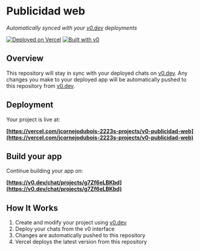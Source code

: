 # Publicidad web

*Automatically synced with your [v0.dev](https://v0.dev) deployments*

[![Deployed on Vercel](https://img.shields.io/badge/Deployed%20on-Vercel-black?style=for-the-badge&logo=vercel)](https://vercel.com/jcornejodubois-2223s-projects/v0-publicidad-web)
[![Built with v0](https://img.shields.io/badge/Built%20with-v0.dev-black?style=for-the-badge)](https://v0.dev/chat/projects/g7Zf6eLBKbd)

## Overview

This repository will stay in sync with your deployed chats on [v0.dev](https://v0.dev).
Any changes you make to your deployed app will be automatically pushed to this repository from [v0.dev](https://v0.dev).

## Deployment

Your project is live at:

**[https://vercel.com/jcornejodubois-2223s-projects/v0-publicidad-web](https://vercel.com/jcornejodubois-2223s-projects/v0-publicidad-web)**

## Build your app

Continue building your app on:

**[https://v0.dev/chat/projects/g7Zf6eLBKbd](https://v0.dev/chat/projects/g7Zf6eLBKbd)**

## How It Works

1. Create and modify your project using [v0.dev](https://v0.dev)
2. Deploy your chats from the v0 interface
3. Changes are automatically pushed to this repository
4. Vercel deploys the latest version from this repository